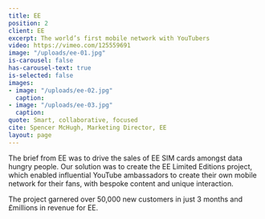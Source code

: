 ```yaml
---
title: EE
position: 2
client: EE
excerpt: The world’s first mobile network with YouTubers
video: https://vimeo.com/125559691
image: "/uploads/ee-01.jpg"
is-carousel: false
has-carousel-text: true
is-selected: false
images:
- image: "/uploads/ee-02.jpg"
  caption: 
- image: "/uploads/ee-03.jpg"
  caption: 
quote: Smart, collaborative, focused
cite: Spencer McHugh, Marketing Director, EE
layout: page
---
```


The brief from EE was to drive the sales of EE SIM cards amongst data hungry people. Our solution was to create the EE Limited Editions project, which enabled influential YouTube ambassadors to create their own mobile network for their fans, with bespoke content and unique interaction.

The project garnered over 50,000 new customers in just 3 months and £millions in revenue for EE.